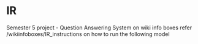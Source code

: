 # IR
Semester 5 project - Question Answering System on wiki info boxes
refer /wikiinfoboxes/IR_instructions on how to run the following model
